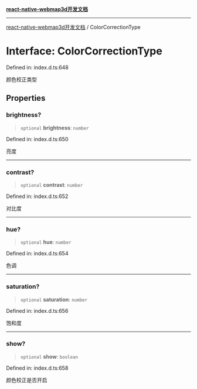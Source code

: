 [**react-native-webmap3d开发文档**](../README.md)

***

[react-native-webmap3d开发文档](../globals.md) / ColorCorrectionType

# Interface: ColorCorrectionType

Defined in: index.d.ts:648

颜色校正类型

## Properties

### brightness?

> `optional` **brightness**: `number`

Defined in: index.d.ts:650

亮度

***

### contrast?

> `optional` **contrast**: `number`

Defined in: index.d.ts:652

对比度

***

### hue?

> `optional` **hue**: `number`

Defined in: index.d.ts:654

色调

***

### saturation?

> `optional` **saturation**: `number`

Defined in: index.d.ts:656

饱和度

***

### show?

> `optional` **show**: `boolean`

Defined in: index.d.ts:658

颜色校正是否开启
